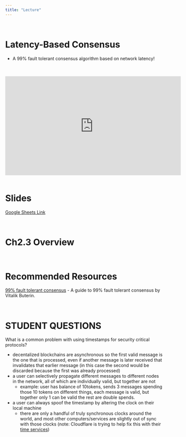 ```yaml
---
title: "Lecture"
---
```


<br />

# Latency-Based Consensus
- A 99% fault tolerant consensus algorithm based on network latency!

<br />
<br />
<iframe 
	width="560" 
	height="315" 
	src="https://www.youtube-nocookie.com/embed/l0AQ0UJAvM8"
	frameborder="0" 
	allow="accelerometer; autoplay; encrypted-media; gyroscope; picture-in-picture" 
	allowfullscreen>
</iframe>
<br />
<br />

# Slides

[Google Sheets Link](https://docs.google.com/presentation/d/1BkjtTLly8n663xMySOaJAQogH0-Gy8UEW1idz3Cq40o/edit#slide=id.g4023786b63_0_0)

<br />

# Ch2.3 Overview 



<br />

# Recommended Resources

[99% fault tolerant consensus](https://vitalik.ca/general/2018/08/07/99_fault_tolerant.html) - A guide to 99% fault tolerant consensus by Vitalik Buterin.

<br />

# STUDENT QUESTIONS

What is a common problem with using timestamps for security critical protocols?
- decentalized blockchains are asynchronous so the first valid message is the one that is processed, even if another message is later received that invalidates that earlier message (in this case the second would be discarded because the first was already processed)
- a user can selectively propagate different messages to different nodes in the network, all of which are individually valid, but together are not
	- example: user has balance of 10tokens, sends 3 messages spending those 10 tokens on different things, each message is valid, but together only 1 can be valid the rest are double spends.
- a user can always spoof the timestamp by altering the clock on their local machine
	- there are only a handful of truly synchronous clocks around the world, and most other computers/services are slightly out of sync with those clocks (note: Cloudflare is trying to help fix this with their [time services](https://www.cloudflare.com/time/))






